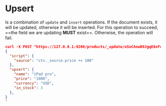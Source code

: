 # Upsert

Is a combination of `update` and `insert` operations. If the document exists, it will be updated, otherwise it will be inserted. For this operation to succeed, ==the field we are updating **MUST** exist==. Otherwise, the operation will fail.

```json
curl -X POST "https://127.0.0.1:9200/products/_update/oSoCAowB9JgqE6xFoeh6?pretty" -H 'Content-Type: application/json' -d'
{
  "script": {
    "source": "ctx._source.price += 100"
  },
  "upsert": {
    "name": "iPad pro",
    "price": "1000",
    "currency": "USD",
    "in_stock": 3
  },
}
'
```
